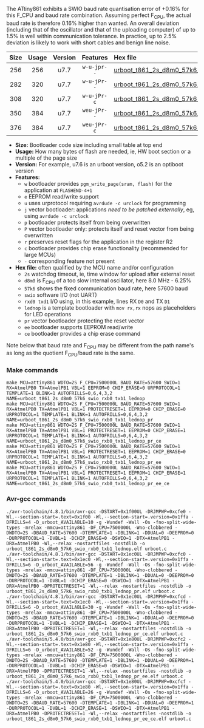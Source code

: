 The ATtiny861 exhibits a SWIO baud rate quantisation error of +0.16% for this F_CPU and baud rate combination. Assuming perfect F<sub>CPU</sub>, the actual baud rate is therefore 0.16% higher than wanted. An overall deviation (including that of the oscillator and that of the uploading computer) of up to 1.5% is well within communication tolerance. In practice, up to 2.5% deviation is likely to work with short cables and benign line noise.

|Size|Usage|Version|Features|Hex file|
|:-:|:-:|:-:|:-:|:--|
|256|256|u7.7|`w-u-jpr--`|[urboot_t861_2s_d8m0_57k6_swio_rxb0_txb1_lednop.hex](https://raw.githubusercontent.com/stefanrueger/urboot.hex/main/mcus/attiny861/watchdog_2_s/internal_oscillator_d-6.25%25/%2B8m000000_hz/%2B%2B57k6_baud/swio_rxb0_txb1/lednop/urboot_t861_2s_d8m0_57k6_swio_rxb0_txb1_lednop.hex)|
|282|320|u7.7|`w-u-jPr--`|[urboot_t861_2s_d8m0_57k6_swio_rxb0_txb1_lednop_pr.hex](https://raw.githubusercontent.com/stefanrueger/urboot.hex/main/mcus/attiny861/watchdog_2_s/internal_oscillator_d-6.25%25/%2B8m000000_hz/%2B%2B57k6_baud/swio_rxb0_txb1/lednop/urboot_t861_2s_d8m0_57k6_swio_rxb0_txb1_lednop_pr.hex)|
|308|320|u7.7|`w-u-jPr-c`|[urboot_t861_2s_d8m0_57k6_swio_rxb0_txb1_lednop_pr_ce.hex](https://raw.githubusercontent.com/stefanrueger/urboot.hex/main/mcus/attiny861/watchdog_2_s/internal_oscillator_d-6.25%25/%2B8m000000_hz/%2B%2B57k6_baud/swio_rxb0_txb1/lednop/urboot_t861_2s_d8m0_57k6_swio_rxb0_txb1_lednop_pr_ce.hex)|
|350|384|u7.7|`weu-jPr--`|[urboot_t861_2s_d8m0_57k6_swio_rxb0_txb1_lednop_pr_ee.hex](https://raw.githubusercontent.com/stefanrueger/urboot.hex/main/mcus/attiny861/watchdog_2_s/internal_oscillator_d-6.25%25/%2B8m000000_hz/%2B%2B57k6_baud/swio_rxb0_txb1/lednop/urboot_t861_2s_d8m0_57k6_swio_rxb0_txb1_lednop_pr_ee.hex)|
|376|384|u7.7|`weu-jPr-c`|[urboot_t861_2s_d8m0_57k6_swio_rxb0_txb1_lednop_pr_ee_ce.hex](https://raw.githubusercontent.com/stefanrueger/urboot.hex/main/mcus/attiny861/watchdog_2_s/internal_oscillator_d-6.25%25/%2B8m000000_hz/%2B%2B57k6_baud/swio_rxb0_txb1/lednop/urboot_t861_2s_d8m0_57k6_swio_rxb0_txb1_lednop_pr_ee_ce.hex)|

- **Size:** Bootloader code size including small table at top end
- **Usage:** How many bytes of flash are needed, ie, HW boot section or a multiple of the page size
- **Version:** For example, u7.6 is an urboot version, o5.2 is an optiboot version
- **Features:**
  + `w` bootloader provides `pgm_write_page(sram, flash)` for the application at `FLASHEND-4+1`
  + `e` EEPROM read/write support
  + `u` uses urprotocol requiring `avrdude -c urclock` for programming
  + `j` vector bootloader: applications *need to be patched externally*, eg, using `avrdude -c urclock`
  + `p` bootloader protects itself from being overwritten
  + `P` vector bootloader only: protects itself and reset vector from being overwritten
  + `r` preserves reset flags for the application in the register R2
  + `c` bootloader provides chip erase functionality (recommended for large MCUs)
  + `-` corresponding feature not present
- **Hex file:** often qualified by the MCU name and/or configuration
  + `2s` watchdog timeout, ie, time window for upload after external reset
  + `d8m0` is F<sub>CPU</sub> of a too slow internal oscillator, here 8.0 MHz - 6.25%
  + `57k6` shows the fixed communication baud rate, here 57600 baud
  + `swio` software I/O (not UART)
  + `rxd0 txd1` I/O using, in this example, lines RX `D0` and TX `D1`
  + `lednop` is a template bootloader with `mov rx,rx` nops as placeholders for LED operations
  + `pr` vector bootloader protecting the reset vector
  + `ee` bootloader supports EEPROM read/write
  + `ce` bootloader provides a chip erase command


Note below that baud rate and F<sub>CPU</sub> may be different from the path name's as long as the quotient F<sub>CPU</sub>/baud rate is the same.

### Make commands
```
make MCU=attiny861 WDTO=2S F_CPU=7500000L BAUD_RATE=57600 SWIO=1 RX=AtmelPB0 TX=AtmelPB1 VBL=1 EEPROM=0 CHIP_ERASE=0 URPROTOCOL=1 TEMPLATE=1 BLINK=1 AUTOFRILLS=0,6,4,3,2 NAME=urboot_t861_2s_d8m0_57k6_swio_rxb0_txb1_lednop
make MCU=attiny861 WDTO=2S F_CPU=7500000L BAUD_RATE=57600 SWIO=1 RX=AtmelPB0 TX=AtmelPB1 VBL=1 PROTECTRESET=1 EEPROM=0 CHIP_ERASE=0 URPROTOCOL=1 TEMPLATE=1 BLINK=1 AUTOFRILLS=0,6,4,3,2 NAME=urboot_t861_2s_d8m0_57k6_swio_rxb0_txb1_lednop_pr
make MCU=attiny861 WDTO=2S F_CPU=7500000L BAUD_RATE=57600 SWIO=1 RX=AtmelPB0 TX=AtmelPB1 VBL=1 PROTECTRESET=1 EEPROM=0 CHIP_ERASE=1 URPROTOCOL=1 TEMPLATE=1 BLINK=1 AUTOFRILLS=0,6,4,3,2 NAME=urboot_t861_2s_d8m0_57k6_swio_rxb0_txb1_lednop_pr_ce
make MCU=attiny861 WDTO=2S F_CPU=7500000L BAUD_RATE=57600 SWIO=1 RX=AtmelPB0 TX=AtmelPB1 VBL=1 PROTECTRESET=1 EEPROM=1 CHIP_ERASE=0 URPROTOCOL=1 TEMPLATE=1 BLINK=1 AUTOFRILLS=0,6,4,3,2 NAME=urboot_t861_2s_d8m0_57k6_swio_rxb0_txb1_lednop_pr_ee
make MCU=attiny861 WDTO=2S F_CPU=7500000L BAUD_RATE=57600 SWIO=1 RX=AtmelPB0 TX=AtmelPB1 VBL=1 PROTECTRESET=1 EEPROM=1 CHIP_ERASE=1 URPROTOCOL=1 TEMPLATE=1 BLINK=1 AUTOFRILLS=0,6,4,3,2 NAME=urboot_t861_2s_d8m0_57k6_swio_rxb0_txb1_lednop_pr_ee_ce
```

### Avr-gcc commands
```
./avr-toolchain/4.8.1/bin/avr-gcc -DSTART=0x1f00UL -DRJMPWP=0xcfe0 -Wl,--section-start=.text=0x1f00 -Wl,--section-start=.version=0x1ffa -DFRILLS=4 -D_urboot_AVAILABLE=10 -g -Wundef -Wall -Os -fno-split-wide-types -mrelax -mmcu=attiny861 -DF_CPU=7500000L -Wno-clobbered -DWDTO=2S -DBAUD_RATE=57600 -DTEMPLATE=1 -DBLINK=1 -DDUAL=0 -DEEPROM=0 -DURPROTOCOL=1 -DVBL=1 -DCHIP_ERASE=0 -DSWIO=1 -DTX=AtmelPB1 -DRX=AtmelPB0 -Wl,--relax -nostartfiles -nostdlib -o urboot_t861_2s_d8m0_57k6_swio_rxb0_txb1_lednop.elf urboot.c
./avr-toolchain/4.8.1/bin/avr-gcc -DSTART=0x1ec0UL -DRJMPWP=0xcfc0 -Wl,--section-start=.text=0x1ec0 -Wl,--section-start=.version=0x1ffa -DFRILLS=6 -D_urboot_AVAILABLE=56 -g -Wundef -Wall -Os -fno-split-wide-types -mrelax -mmcu=attiny861 -DF_CPU=7500000L -Wno-clobbered -DWDTO=2S -DBAUD_RATE=57600 -DTEMPLATE=1 -DBLINK=1 -DDUAL=0 -DEEPROM=0 -DURPROTOCOL=1 -DVBL=1 -DCHIP_ERASE=0 -DSWIO=1 -DTX=AtmelPB1 -DRX=AtmelPB0 -DPROTECTRESET=1 -Wl,--relax -nostartfiles -nostdlib -o urboot_t861_2s_d8m0_57k6_swio_rxb0_txb1_lednop_pr.elf urboot.c
./avr-toolchain/4.8.1/bin/avr-gcc -DSTART=0x1ec0UL -DRJMPWP=0xcfcd -Wl,--section-start=.text=0x1ec0 -Wl,--section-start=.version=0x1ffa -DFRILLS=6 -D_urboot_AVAILABLE=30 -g -Wundef -Wall -Os -fno-split-wide-types -mrelax -mmcu=attiny861 -DF_CPU=7500000L -Wno-clobbered -DWDTO=2S -DBAUD_RATE=57600 -DTEMPLATE=1 -DBLINK=1 -DDUAL=0 -DEEPROM=0 -DURPROTOCOL=1 -DVBL=1 -DCHIP_ERASE=1 -DSWIO=1 -DTX=AtmelPB1 -DRX=AtmelPB0 -DPROTECTRESET=1 -Wl,--relax -nostartfiles -nostdlib -o urboot_t861_2s_d8m0_57k6_swio_rxb0_txb1_lednop_pr_ce.elf urboot.c
./avr-toolchain/5.4.0/bin/avr-gcc -DSTART=0x1e80UL -DRJMPWP=0xcfc2 -Wl,--section-start=.text=0x1e80 -Wl,--section-start=.version=0x1ffa -DFRILLS=6 -D_urboot_AVAILABLE=52 -g -Wundef -Wall -Os -fno-split-wide-types -mrelax -mmcu=attiny861 -DF_CPU=7500000L -Wno-clobbered -DWDTO=2S -DBAUD_RATE=57600 -DTEMPLATE=1 -DBLINK=1 -DDUAL=0 -DEEPROM=1 -DURPROTOCOL=1 -DVBL=1 -DCHIP_ERASE=0 -DSWIO=1 -DTX=AtmelPB1 -DRX=AtmelPB0 -DPROTECTRESET=1 -Wl,--relax -nostartfiles -nostdlib -o urboot_t861_2s_d8m0_57k6_swio_rxb0_txb1_lednop_pr_ee.elf urboot.c
./avr-toolchain/5.4.0/bin/avr-gcc -DSTART=0x1e80UL -DRJMPWP=0xcfcf -Wl,--section-start=.text=0x1e80 -Wl,--section-start=.version=0x1ffa -DFRILLS=6 -D_urboot_AVAILABLE=26 -g -Wundef -Wall -Os -fno-split-wide-types -mrelax -mmcu=attiny861 -DF_CPU=7500000L -Wno-clobbered -DWDTO=2S -DBAUD_RATE=57600 -DTEMPLATE=1 -DBLINK=1 -DDUAL=0 -DEEPROM=1 -DURPROTOCOL=1 -DVBL=1 -DCHIP_ERASE=1 -DSWIO=1 -DTX=AtmelPB1 -DRX=AtmelPB0 -DPROTECTRESET=1 -Wl,--relax -nostartfiles -nostdlib -o urboot_t861_2s_d8m0_57k6_swio_rxb0_txb1_lednop_pr_ee_ce.elf urboot.c
```

